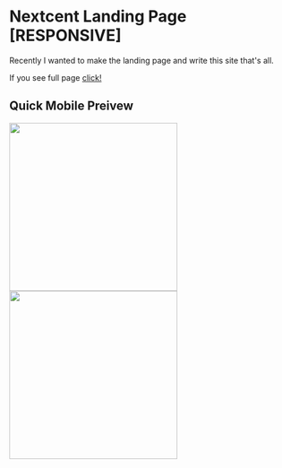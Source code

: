 # Nextcent Landing Page [RESPONSIVE]

Recently I wanted to make the landing page and write this site that's all.

If you see full page [click!](nextcent-landing-page.vercel.app)

## Quick Mobile Preivew

<img width="300px" src="https://cdn.discordapp.com/attachments/931947911963635822/1169886057567883325/Screenshot_2023-11-03_at_09.25.52.png?ex=6557084b&is=6544934b&hm=bd2010fcfe4d5c55f1aef8a0d26bc44695ec8a62a15dd7e60e474e43affb5988&">

<img width="300px" src="https://cdn.discordapp.com/attachments/931947911963635822/1169886068703772733/Screenshot_2023-11-03_at_09.26.04.png?ex=6557084e&is=6544934e&hm=68437291acca048b37e110bb6b998f91b4490e90820a2a099247ec3ce3e7cb89&">

